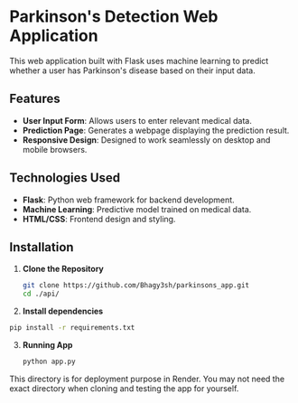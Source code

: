 # Parkinson's Detection Web Application

This web application built with Flask uses machine learning to predict whether a user has Parkinson's disease based on their input data.

## Features

- **User Input Form**: Allows users to enter relevant medical data.
- **Prediction Page**: Generates a webpage displaying the prediction result.
- **Responsive Design**: Designed to work seamlessly on desktop and mobile browsers.

## Technologies Used

- **Flask**: Python web framework for backend development.
- **Machine Learning**: Predictive model trained on medical data.
- **HTML/CSS**: Frontend design and styling.

## Installation

1. **Clone the Repository**

   ```bash
   git clone https://github.com/Bhagy3sh/parkinsons_app.git
   cd ./api/
   ```
2. **Install dependencies**
  ```bash
  pip install -r requirements.txt
  ```
3. **Running App**
   ```bash
   python app.py
   ```

This directory is for deployment purpose in Render. You may not need the exact directory when cloning and testing the app for yourself.
